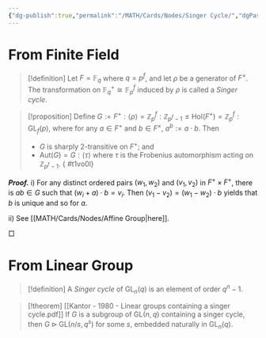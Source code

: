 ```yaml
---
{"dg-publish":true,"permalink":"/MATH/Cards/Nodes/Singer Cycle/","dgPassFrontmatter":true}
---
```



# From Finite Field

> [!definition]
> Let $F=\mathbb{F}_q$ where $q=p^f$, and let $\rho$ be a generator of $F^\times$. The transformation on $\mathbb{F}_q^+\cong \mathbb{F}_p^f$ induced by $\rho$ is called a *Singer cycle*.

> [!proposition]
> Define $G:=F^+{:}\left\langle\rho\right\rangle=\mathbb{Z}_p^f{:}\mathbb{Z}_{p^f-1}\leqslant \mathrm{Hol}(F^+)=\mathbb{Z}_p^f{:}\mathrm{GL}_f(p)$, where for any $a\in F^+$ and $b\in F^\times$, $a^b:=a\cdot b$. Then 
> - $G$ is sharply $2$-transitive on $F^+$; and
> - $\mathrm{Aut}(G)=G{:}\left\langle\tau\right\rangle$ where $\tau$ is the Frobenius automorphism acting on $\mathbb{Z}_{p^f-1}$.
{ #t1vo0l}


**_Proof._**
i) For any distinct ordered pairs $(w_1,w_2)$ and $(v_1,v_2)$ in $F^+\times F^+$, there is $ab\in G$ such that $(w_i+a)\cdot b=v_i$. Then $(v_1-v_2)=(w_1-w_2)\cdot b$ yields that $b$ is unique and so for $a$.

ii) See [[MATH/Cards/Nodes/Affine Group\|here]]. 

□

# From Linear Group

> [!definition]
> A *Singer cycle* of $\mathrm{GL}_n(q)$ is an element of order $q^n-1$.

> [!theorem] [[Kantor - 1980 - Linear groups containing a singer cycle.pdf]]
> If $G$ is a subgroup of $\mathrm{GL}(n,q)$ containing a singer cycle, then $G\rhd\mathrm{GL}(n/s,q^s)$ for some $s$, embedded naturally in $\mathrm{GL}_n(q)$.

